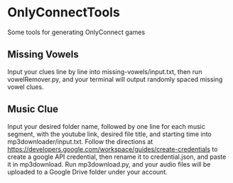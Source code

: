 # OnlyConnectTools
Some tools for generating OnlyConnect games

## Missing Vowels
Input your clues line by line into missing-vowels/input.txt, then run vowelRemover.py, and your terminal will output randomly spaced missing vowel clues.

## Music Clue
Input your desired folder name, followed by one line for each music segment, with the youtube link, desired file title, and starting time into mp3downloader/input.txt. Follow the directions at https://developers.google.com/workspace/guides/create-credentials to create a google API credential, then rename it to credential.json, and paste it in mp3download. Run mp3download.py, and your audio files will be uploaded to a Google Drive folder under your account.
